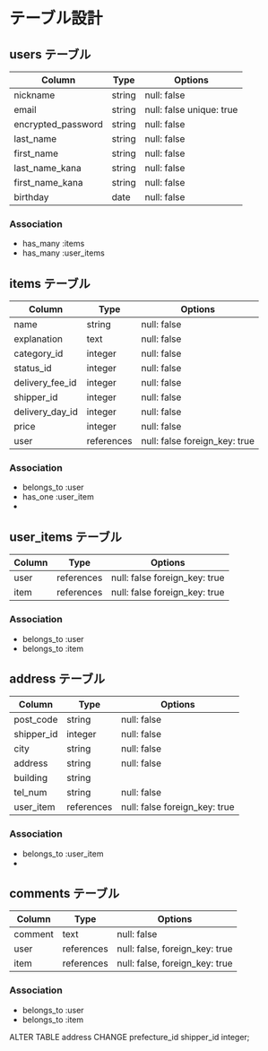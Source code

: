 # テーブル設計

## users テーブル

| Column             | Type       | Options                       |
| ------------------ | ---------- | ----------------------------- |
| nickname           | string     | null: false                   |
| email              | string     | null: false unique: true      |
| encrypted_password | string     | null: false                   |
| last_name          | string     | null: false                   |
| first_name         | string     | null: false                   |
| last_name_kana     | string     | null: false                   |
| first_name_kana    | string     | null: false                   |
| birthday           | date       | null: false                   |


### Association

- has_many   :items
- has_many   :user_items



## items テーブル

| Column           | Type       | Options                       |
| ---------------- | ---------- | ----------------------------- |
| name             | string     | null: false                   |
| explanation      | text       | null: false                   |
| category_id      | integer    | null: false                   |
| status_id        | integer    | null: false                   |
| delivery_fee_id  | integer    | null: false                   |
| shipper_id       | integer    | null: false                   |
| delivery_day_id  | integer    | null: false                   |
| price            | integer    | null: false                   |
| user             | references | null: false foreign_key: true |


### Association

- belongs_to :user
- has_one    :user_item
- 



## user_items テーブル

| Column           | Type       | Options                       |
| ---------------- | ---------- | ----------------------------- |
| user             | references | null: false foreign_key: true |
| item             | references | null: false foreign_key: true |


### Association

- belongs_to :user
- belongs_to :item




## address テーブル

| Column           | Type       | Options                       |
| ---------------- | ---------- | ----------------------------- |
| post_code        | string     | null: false                   |
| shipper_id    | integer    | null: false                   |
| city             | string     | null: false                   |
| address          | string     | null: false                   |
| building         | string     |                               |
| tel_num          | string     | null: false                   |
| user_item        | references | null: false foreign_key: true |

### Association

- belongs_to :user_item
-  







## comments テーブル

| Column    | Type       | Options                        |
| --------- | ---------- | ------------------------------ |
| comment   | text       | null: false                    |
| user      | references | null: false, foreign_key: true |
| item      | references | null: false, foreign_key: true |


### Association

- belongs_to :user
- belongs_to :item


ALTER TABLE address CHANGE prefecture_id shipper_id integer;  